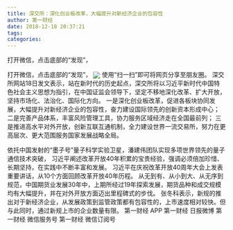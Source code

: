 ```yaml
---
title: 深交所：深化创业板改革，大幅提升对新经济企业的包容性
author: 第一财经
date: 2018-12-18 20:37:21
tags: 
categories: 
---
```

打开微信，点击底部的“发现”，
<!-- more -->
打开微信，点击底部的“发现”，
<img align="center" border="0" src="https://imgcdn.yicai.com/uppics/images/2018/12/3043f3a939f7190256f111c781439239.jpg" />
使用“扫一扫”即可将网页分享至朋友圈。
深交所网站18日发文表示，站在新时代的历史起点，深交所将以习近平新时代中国特色社会主义思想为指引，在中国证监会领导下，坚定不移地深化改革、扩大开放，坚持市场化、法治化、国际化方向。
一是深化创业板改革，促进各板块协同发展，大幅提升对新经济企业的包容性，奋力建设国际领先的创新资本形成中心；
二是完善产品体系，丰富风险管理工具，协力服务区域经济走在全国最前列；
三是推进高水平对外开放，创新互联互通机制，全力建设世界一流交易所，努力在更高层次、更大范围服务国家发展战略全局。
 
 
依托中国发射的“墨子号”量子科学实验卫星，潘建伟团队实现多项世界领先的量子通信技术突破，
习近平阐述改革开放40年积累的宝贵经验，强调必须倍加珍惜、长期坚持，在实践中不断丰富和发展。
习近平在庆祝改革开放40周年大会上发表重要讲话，从10个方面回顾改革开放40年历程。
从无到有、从小到大、从无序到规范，中国期货业发展30年中，上期所经过19年探索发展，期货品种和成交规模均有大幅提升，并在对外开放方面迈出里程碑式的步伐。
张冬科表示，新规的推出对于新经济企业，从发展政策到监管政策都有包容性的，上市速度相对较快。但与此同时，通过新规上市的企业数量有限。
第一财经
APP
第一财经
日报微博
第一财经
微信服务号
第一财经
微信订阅号
